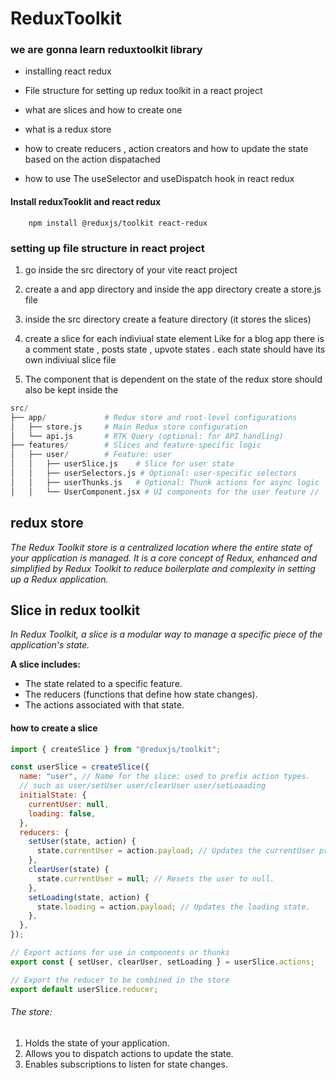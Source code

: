# ReduxToolkit

### we are gonna learn reduxtoolkit library

- installing react redux
- File structure for setting up redux toolkit in a react project

- what are slices and how to create one
- what is a redux store
- how to create reducers , action creators and how to update the state based on the action dispatached
- how to use The useSelector and useDispatch hook in react redux

#### Install reduxTooklit and react redux

```terminal
    npm install @reduxjs/toolkit react-redux
```

### setting up file structure in react project

1.  go inside the src directory of your vite react project

2.  create a and app directory and inside the app directory create a store.js file
3.  inside the src directory create a feature directory (it stores the slices)
4.  create a slice for each indiviual state element Like for a blog app there is a comment state , posts state , upvote states . each state should have its own indiviual slice file
5.  The component that is dependent on the state of the redux store should also be kept inside the

```python
src/
├── app/             # Redux store and root-level configurations
│   ├── store.js     # Main Redux store configuration
│   └── api.js       # RTK Query (optional: for API handling)
├── features/        # Slices and feature-specific logic
│   ├── user/        # Feature: user
│   │   ├── userSlice.js    # Slice for user state
│   │   ├── userSelectors.js # Optional: user-specific selectors
│   │   ├── userThunks.js   # Optional: Thunk actions for async logic
│   │   └── UserComponent.jsx # UI components for the user feature //
```

## redux store

_The Redux Toolkit store is a centralized location where the entire state of your application is managed. It is a core concept of Redux, enhanced and simplified by Redux Toolkit to reduce boilerplate and complexity in setting up a Redux application._

## Slice in redux toolkit

_In Redux Toolkit, a slice is a modular way to manage a specific piece of the application's state._

**A slice includes:**

- The state related to a specific feature.
- The reducers (functions that define how state changes).
- The actions associated with that state.

#### how to create a slice

```javascript
import { createSlice } from "@reduxjs/toolkit";

const userSlice = createSlice({
  name: "user", // Name for the slice; used to prefix action types.
  // such as user/setUser user/clearUser user/setLoaading
  initialState: {
    currentUser: null,
    loading: false,
  },
  reducers: {
    setUser(state, action) {
      state.currentUser = action.payload; // Updates the currentUser property.
    },
    clearUser(state) {
      state.currentUser = null; // Resets the user to null.
    },
    setLoading(state, action) {
      state.loading = action.payload; // Updates the loading state.
    },
  },
});

// Export actions for use in components or thunks
export const { setUser, clearUser, setLoading } = userSlice.actions;

// Export the reducer to be combined in the store
export default userSlice.reducer;
```

###### The store:

1. Holds the state of your application.
2. Allows you to dispatch actions to update the state.
3. Enables subscriptions to listen for state changes.
